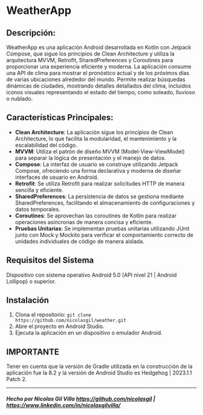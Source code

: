 # **WeatherApp**

## Descripción:
WeatherApp es una aplicación Android desarrollada en Kotlin con Jetpack Compose, que sigue los principios de Clean Architecture y utiliza la arquitectura MVVM, Retrofit, SharedPreferences y Coroutines para proporcionar una experiencia eficiente y moderna. La aplicación consume una API de clima para mostrar el pronóstico actual y de los próximos días de varias ubicaciones alrededor del mundo. Permite realizar búsquedas dinámicas de ciudades, mostrando detalles detallados del clima, incluidos iconos visuales representando el estado del tiempo, como soleado, lluvioso o nublado.

## Características Principales:
* **Clean Architecture**: La aplicación sigue los principios de Clean Architecture, lo que facilita la modularidad, el mantenimiento y la escalabilidad del código.
* **MVVM**: Utiliza el patrón de diseño MVVM (Model-View-ViewModel) para separar la lógica de presentación y el manejo de datos.
* **Compose**: La interfaz de usuario se construye utilizando Jetpack Compose, ofreciendo una forma declarativa y moderna de diseñar interfaces de usuario en Android.
* **Retrofit**: Se utiliza Retrofit para realizar solicitudes HTTP de manera sencilla y eficiente.
* **SharedPreferences**: La persistencia de datos se gestiona mediante SharedPreferences, facilitando el almacenamiento de configuraciones y datos temporales.
* **Coroutines**: Se aprovechan las coroutines de Kotlin para realizar operaciones asíncronas de manera concisa y eficiente.
* **Pruebas Unitarias**: Se implementan pruebas unitarias utilizando JUnit junto con Mock y Mockito para verificar el comportamiento correcto de unidades individuales de código de manera aislada.

## Requisitos del Sistema
Dispositivo con sistema operativo Android 5.0 (API nivel 21 | Android Lollipop) o superior.

## Instalación
1. Clona el repositorio: `git clone https://github.com/nicolasgil/weather.git`
2. Abre el proyecto en Android Studio.
3. Ejecuta la aplicación en un dispositivo o emulador Android.

## IMPORTANTE
Tener en cuenta que la versión de Gradle utilizada en la construcción de la aplicación fue la 8.2 y la versión de Android Studio es Hedgehog | 2023.1.1 Patch 2.

---

##### Hecho por Nicolas Gil Villa https://github.com/nicolasgil | https://www.linkedin.com/in/nicolasgilvilla/
